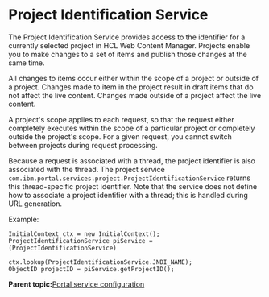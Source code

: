 # Project Identification Service 

The Project Identification Service provides access to the identifier for a currently selected project in HCL Web Content Manager. Projects enable you to make changes to a set of items and publish those changes at the same time.

All changes to items occur either within the scope of a project or outside of a project. Changes made to item in the project result in draft items that do not affect the live content. Changes made outside of a project affect the live content.

A project's scope applies to each request, so that the request either completely executes within the scope of a particular project or completely outside the project's scope. For a given request, you cannot switch between projects during request processing.

Because a request is associated with a thread, the project identifier is also associated with the thread. The project service `com.ibm.portal.services.project.ProjectIdentificationService` returns this thread-specific project identifier. Note that the service does not define how to associate a project identifier with a thread; this is handled during URL generation.

Example:

```
InitialContext ctx = new InitialContext();
ProjectIdentificationService piService = (ProjectIdentificationService) 
                                         ctx.lookup(ProjectIdentificationService.JNDI_NAME);
ObjectID projectID = piService.getProjectID();
```

**Parent topic:**[Portal service configuration ](../admin-system/srvcfgref.md)

